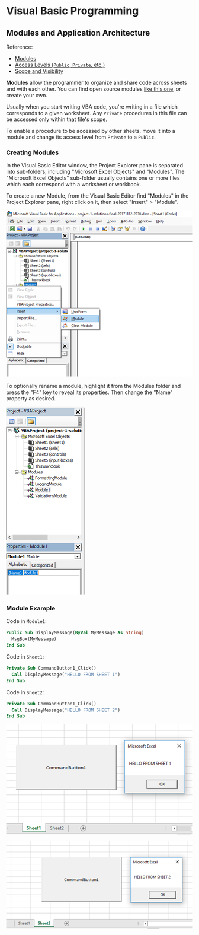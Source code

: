 # Visual Basic Programming

## Modules and Application Architecture

Reference:

  + [Modules](https://msdn.microsoft.com/en-us/library/aa240820)
  + [Access Levels (`Public`, `Private`, etc.)](https://docs.microsoft.com/en-us/dotnet/visual-basic/programming-guide/language-features/declared-elements/access-levels)
  + [Scope and Visibility](https://msdn.microsoft.com/en-us/vba/language-reference-vba/articles/understanding-scope-and-visibility)

**Modules** allow the programmer to organize and share code across sheets and with each other. You can find open source modules [like this one](https://github.com/VBA-tools/VBA-JSON), or create your own.

Usually when you start writing VBA code, you're writing in a file which corresponds to a given worksheet. Any `Private` procedures in this file can be accessed only within that file's scope.

To enable a procedure to be accessed by other sheets, move it into a module and change its access level from `Private` to a `Public`.

### Creating Modules

In the Visual Basic Editor window, the Project Explorer pane is separated into sub-folders, including "Microsoft Excel Objects" and "Modules". The "Microsoft Excel Objects" sub-folder usually contains one or more files which each correspond with a worksheet or workbook.

To create a new Module, from the Visual Basic Editor find "Modules" in the Project Explorer pane, right click on it, then select "Insert" > "Module".

![a screenshot of the user pausing a mouse over the option to insert a new module](inserting-a-new-module.png)

To optionally rename a module, highlight it from the Modules folder and press the "F4" key to reveal its properties. Then change the "Name" property as desired.

![a screenshot of the user renaming a module](renaming-a-module.png)

### Module Example

Code in `Module1`:

```vb
Public Sub DisplayMessage(ByVal MyMessage As String)
  MsgBox(MyMessage)
End Sub
```

Code in `Sheet1`:

```vb
Private Sub CommandButton1_Click()
  Call DisplayMessage("HELLO FROM SHEET 1")
End Sub
```

Code in `Sheet2`:

```vb
Private Sub CommandButton1_Click()
  Call DisplayMessage("HELLO FROM SHEET 2")
End Sub
```

![a screenshot of the user pressing the button on sheet 2 and the message displays "HELLO FROM SHEET 1"](modules-sheet-1.png)

![a screenshot of the user pressing the button on sheet 2 and the message displays "HELLO FROM SHEET 2"](modules-sheet-2.png)
